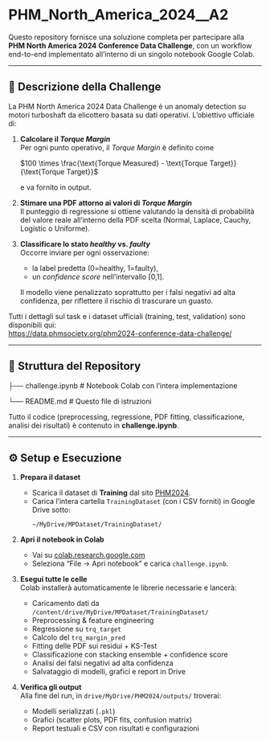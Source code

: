 # PHM_North_America_2024__A2

Questo repository fornisce una soluzione completa per partecipare alla **PHM North America 2024 Conference Data Challenge**, con un workflow end-to-end implementato all’interno di un singolo notebook Google Colab.

---

## 📖 Descrizione della Challenge

La PHM North America 2024 Data Challenge è un anomaly detection su motori turboshaft da elicottero basata su dati operativi. L’obiettivo ufficiale di:

1. **Calcolare il _Torque Margin_**  
   Per ogni punto operativo, il _Torque Margin_ è definito come
   
   $100 \times \frac{\text{Torque Measured} - \text{Torque Target}}{\text{Torque Target}}$
   
   e va fornito in output.  
3. **Stimare una PDF attorno ai valori di _Torque Margin_**  
   Il punteggio di regressione si ottiene valutando la densità di probabilità del valore reale all’interno della PDF scelta (Normal, Laplace, Cauchy, Logistic o Uniforme).  
4. **Classificare lo stato _healthy_ vs. _faulty_**  
   Occorre inviare per ogni osservazione:
   - la label predetta (0=healthy, 1=faulty),  
   - un _confidence score_ nell’intervallo [0,1].
     
   Il modello viene penalizzato soprattutto per i falsi negativi ad alta confidenza, per riflettere il rischio di trascurare un guasto.

Tutti i dettagli sul task e i dataset ufficiali (training, test, validation) sono disponibili qui:  
https://data.phmsociety.org/phm2024-conference-data-challenge/

---

## 🚀 Struttura del Repository

├── challenge.ipynb # Notebook Colab con l’intera implementazione

└── README.md # Questo file di istruzioni


Tutto il codice (preprocessing, regressione, PDF fitting, classificazione, analisi dei risultati) è contenuto in **challenge.ipynb**.

---

## ⚙️ Setup e Esecuzione

1. **Prepara il dataset**  
   - Scarica il dataset di **Training** dal sito [PHM2024](https://data.phmsociety.org/phm2024-conference-data-challenge/).  
   - Carica l’intera cartella `TrainingDataset` (con i CSV forniti) in Google Drive sotto:  
     ```
     ~/MyDrive/MPDataset/TrainingDataset/
     ```

2. **Apri il notebook in Colab**  
   - Vai su [colab.research.google.com](https://colab.research.google.com)  
   - Seleziona “File → Apri notebook” e carica `challenge.ipynb`.

3. **Esegui tutte le celle**  
   Colab installerà automaticamente le librerie necessarie e lancerà:
   - Caricamento dati da `/content/drive/MyDrive/MPDataset/TrainingDataset/`
   - Preprocessing & feature engineering
   - Regressione su `trq_target`
   - Calcolo del `trq_margin_pred`
   - Fitting delle PDF sui residui + KS-Test
   - Classificazione con stacking ensemble + confidence score
   - Analisi dei falsi negativi ad alta confidenza
   - Salvataggio di modelli, grafici e report in Drive

4. **Verifica gli output**  
   Alla fine del run, in `drive/MyDrive/PHM2024/outputs/` troverai:
   - Modelli serializzati (`.pkl`)
   - Grafici (scatter plots, PDF fits, confusion matrix)
   - Report testuali e CSV con risultati e configurazioni



